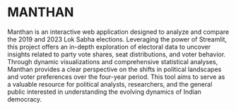 # MANTHAN

Manthan is an interactive web application designed to analyze and compare the 2019 and 2023 Lok Sabha elections. Leveraging the power of Streamlit, this project offers an in-depth exploration of electoral data to uncover insights related to party vote shares, seat distributions, and voter behavior. Through dynamic visualizations and comprehensive statistical analyses, Manthan provides a clear perspective on the shifts in political landscapes and voter preferences over the four-year period. This tool aims to serve as a valuable resource for political analysts, researchers, and the general public interested in understanding the evolving dynamics of Indian democracy.

